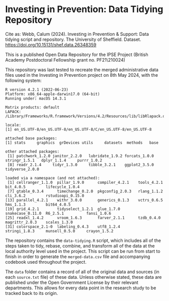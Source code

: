 # Investing in Prevention: Data Tidying Repository

Cite as: Webb, Calum (2024). Investing in Prevention & Support: Data tidying script and repository. The University of Sheffield. Dataset. https://doi.org/10.15131/shef.data.26348359

This is a published Open Data Repository for the IPSE Project (British Academy Postdoctoral Fellowship grant no. PF21\\210024)

This repository was last tested to recreate the merged administrative data files used in the Investing in Prevention project on 8th May 2024, with the following system:

```
R version 4.2.1 (2022-06-23)
Platform: x86_64-apple-darwin17.0 (64-bit)
Running under: macOS 14.3.1

Matrix products: default
LAPACK: /Library/Frameworks/R.framework/Versions/4.2/Resources/lib/libRlapack.dylib

locale:
[1] en_US.UTF-8/en_US.UTF-8/en_US.UTF-8/C/en_US.UTF-8/en_US.UTF-8

attached base packages:
[1] stats     graphics  grDevices utils     datasets  methods   base     

other attached packages:
 [1] patchwork_1.2.0 janitor_2.2.0   lubridate_1.9.2 forcats_1.0.0   stringr_1.5.1   dplyr_1.1.4     purrr_1.0.2    
 [8] readr_2.1.4     tidyr_1.3.0     tibble_3.2.1    ggplot2_3.5.0   tidyverse_2.0.0

loaded via a namespace (and not attached):
 [1] cellranger_1.1.0  pillar_1.9.0      compiler_4.2.1    tools_4.2.1       bit_4.0.5         lifecycle_1.0.4  
 [7] gtable_0.3.4      timechange_0.2.0  pkgconfig_2.0.3   rlang_1.1.2       cli_3.6.2         rstudioapi_0.15.0
[13] parallel_4.2.1    withr_3.0.0       generics_0.1.3    vctrs_0.6.5       hms_1.1.3         bit64_4.0.5      
[19] grid_4.2.1        tidyselect_1.2.1  glue_1.7.0        snakecase_0.11.0  R6_2.5.1          fansi_1.0.6      
[25] readxl_1.4.2      vroom_1.6.3       farver_2.1.1      tzdb_0.4.0        magrittr_2.0.3    scales_1.3.0     
[31] colorspace_2.1-0  labeling_0.4.3    utf8_1.2.4        stringi_1.8.3     munsell_0.5.0     crayon_1.5.2    
```

The repository contains the `data-tidying.R` script, which includes all of the steps taken to tidy, rebase, combine, and transform all of the data at the local authority level used in the project. This script can be run from start to finish in order to generate the `merged-data.csv` file and accompanying codebook used throughout the project.

The `data` folder contains a record of all of the original data and sources (in each `source.txt` file) of these data. Unless otherwise stated, these data are published under the Open Government License by their relevant departments. This allows for every data point in the research study to be tracked back to its origin. 

